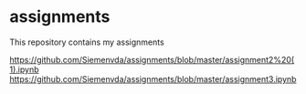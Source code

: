 # assignments
This repository contains my assignments

https://github.com/Siemenvda/assignments/blob/master/assignment2%20(1).ipynb
https://github.com/Siemenvda/assignments/blob/master/assignment3.ipynb
